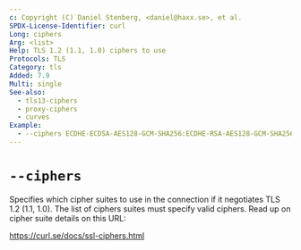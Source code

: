 ```yaml
---
c: Copyright (C) Daniel Stenberg, <daniel@haxx.se>, et al.
SPDX-License-Identifier: curl
Long: ciphers
Arg: <list>
Help: TLS 1.2 (1.1, 1.0) ciphers to use
Protocols: TLS
Category: tls
Added: 7.9
Multi: single
See-also:
  - tls13-ciphers
  - proxy-ciphers
  - curves
Example:
  - --ciphers ECDHE-ECDSA-AES128-GCM-SHA256:ECDHE-RSA-AES128-GCM-SHA256 $URL
---
```


# `--ciphers`

Specifies which cipher suites to use in the connection if it negotiates
TLS 1.2 (1.1, 1.0). The list of ciphers suites must specify valid ciphers.
Read up on cipher suite details on this URL:

https://curl.se/docs/ssl-ciphers.html
